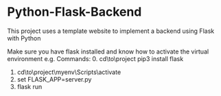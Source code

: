 # Python-Flask-Backend
This project uses a template website to implement a backend using Flask with Python

Make sure you have flask installed and know how to activate the virtual environment e.g. Commands:
0. cd\to\project pip3 install flask
1. cd\to\project\myenv\Scripts\activate
2. set FLASK_APP=server.py
3. flask run
